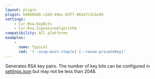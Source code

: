 ```yaml
---
layout: plugin
plugin: b9060d4b-c2d3-49ac-b37f-962e7c3cbe9d
settings:
    - Csr.Rsa.KeyBits
    - Csr.Rsa.SignatureAlgorithm
compatibility: All platforms
examples:
    - 
      name: Typical
      cmd: '[‑‑ocsp-must-staple] [‑‑reuse-privatekey]'
---
```

Generates RSA key pairs. The number of key bits can be configured in [settings.json](/reference/settings) but may not be less than 2048.